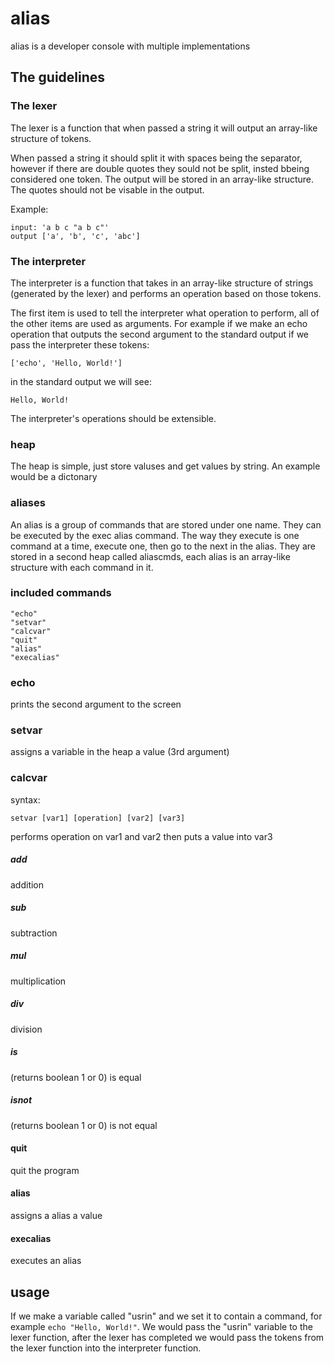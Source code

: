 # alias
alias is a developer console with multiple implementations

## The guidelines
### The lexer
The lexer is a function that when passed a string it will output an array-like structure of tokens.

When passed a string it should split it with spaces being the separator,
however if there are double quotes they sould not be split, insted bbeing considered one token.
The output will be stored in an array-like structure.
The quotes should not be visable in the output.

Example:
```
input: 'a b c "a b c"'
output ['a', 'b', 'c', 'abc']
```
### The interpreter
The interpreter is a function that takes in an array-like structure of strings (generated by the lexer) and performs an operation based on those tokens.

The first item is used to tell the interpreter what operation to perform, all of the other items are used as arguments.
For example if we make an echo operation that outputs the second argument to the standard output if we pass the interpreter these tokens:
```
['echo', 'Hello, World!']
```
in the standard output we will see:
```
Hello, World!
```

The interpreter's operations should be extensible.
### heap
The heap is simple, just store valuses and get values by string. An example would be a dictonary
### aliases
An alias is a group of commands that are stored under one name. 
They can be executed by the exec alias command.
The way they execute is one command at a time, execute one, then go to the next in the alias.
They are stored in a second heap called aliascmds, each alias is an array-like structure with each command in it.
### included commands
```
"echo"
"setvar"
"calcvar"
"quit"
"alias"
"execalias"
```
### echo
prints the second argument to the screen
### setvar
assigns a variable in the heap a value (3rd argument)
### calcvar
syntax:
```
setvar [var1] [operation] [var2] [var3]
```
performs operation on var1 and var2 then puts a value into var3
##### add
addition
##### sub
subtraction
##### mul
multiplication
##### div
division
##### is
(returns boolean 1 or 0) is equal
##### isnot
(returns boolean 1 or 0) is not equal
#### quit
quit the program
#### alias
assigns a alias a value
#### execalias
executes an alias


## usage
If we make a variable called "usrin" and we set it to contain a command, for example `echo "Hello, World!"`.
We would pass the "usrin" variable to the lexer function, after the lexer has completed we would pass the tokens from the lexer function into the interpreter function.
